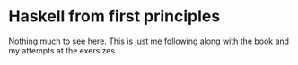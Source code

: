 # Haskell from first principles

Nothing much to see here. This is just me following along with the book and my attempts at the exersizes